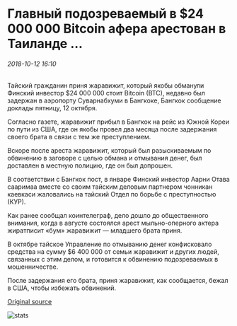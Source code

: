 # Главный подозреваемый в $24 000 000 Bitcoin афера арестован в Таиланде ...

###### 2018-10-12 16:10

Тайский гражданин приня жаравижит, который якобы обманули Финский инвестор $24 000 000 стоит Bitcoin (BTC), недавно был задержан в аэропорту Суварнабхуми в Бангкоке, Бангкок сообщение доклады пятницу, 12 октября.

Согласно газете, жаравижит прибыл в Бангкок на рейс из Южной Кореи по пути из США, где он якобы провел два месяца после задержания своего брата в связи с тем же преступлением.

Вскоре после ареста жаравижит, который был разыскиваемым по обвинению в заговоре с целью обмана и отмывания денег, был доставлен в местную полицию, где он был допрошен.

В соответствии с Бангкок пост, в январе Финский инвестор Аарни Отава сааримаа вместе со своим тайским деловым партнером чонникан каевкаси жаловались на тайский Отдел по борьбе с преступностью (КУР).

Как ранее сообщал коинтелеграф, дело дошло до общественного внимания, когда в августе состоялся арест мыльно-оперного актера жиратписит «бум» жаравижит — младшего брата приня.

В октябре тайское Управление по отмыванию денег конфисковало средства на сумму $6 400 000 от семьи жаравижит и других людей, связанных с этим делом, и готовится к обвинению подозреваемых в мошенничестве.

После задержания его брата, приня жаравижит, как сообщается, бежал в США, чтобы избежать обвинений.

[Original source](https://cointelegraph.com/news/prime-suspect-in-24-million-bitcoin-scam-arrested-in-thailand)

![stats](https://c.statcounter.com/11760860/0/a89fa40b/1/ "stats")